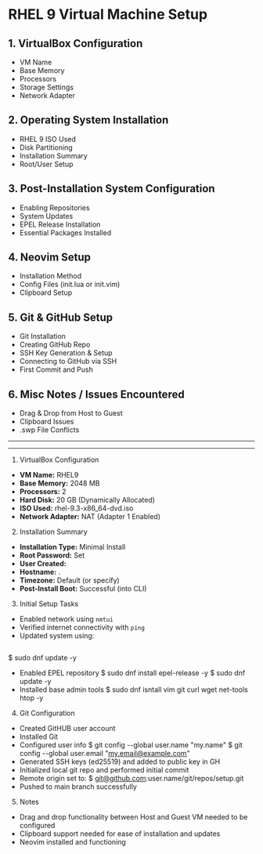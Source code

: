 # RHEL 9 Virtual Machine Setup

## 1. VirtualBox Configuration
- VM Name
- Base Memory
- Processors
- Storage Settings
- Network Adapter

## 2. Operating System Installation
- RHEL 9 ISO Used
- Disk Partitioning
- Installation Summary
- Root/User Setup

## 3. Post-Installation System Configuration
- Enabling Repositories
- System Updates
- EPEL Release Installation
- Essential Packages Installed

## 4. Neovim Setup
- Installation Method
- Config Files (init.lua or init.vim)
- Clipboard Setup

## 5. Git & GitHub Setup
- Git Installation
- Creating GitHub Repo
- SSH Key Generation & Setup
- Connecting to GitHub via SSH
- First Commit and Push

## 6. Misc Notes / Issues Encountered
- Drag & Drop from Host to Guest
- Clipboard Issues
- .swp File Conflicts


_____________________________________________________________________________________
-------------------------------------------------------------------------------------

1.    VirtualBox Configuration

- **VM Name:** RHEL9
- **Base Memory:** 2048 MB
- **Processors:** 2
- **Hard Disk:** 20 GB (Dynamically Allocated)
- **ISO Used:** rhel-9.3-x86_64-dvd.iso
- **Network Adapter:** NAT (Adapter 1 Enabled)

2.    Installation Summary

- **Installation Type:** Minimal Install
- **Root Password:** Set
- **User Created:** <user>
- **Hostname:** <user>.<domain>
- **Timezone:** Default (or specify)
- **Post-Install Boot:** Successful (into CLI)

3.    Initial Setup Tasks

- Enabled network using `nmtui`
- Verified internet connectivity with `ping`
- Updated system using:
  ```bash
$ sudo dnf update -y
- Enabled EPEL repository
$ sudo dnf install epel-release -y
$ sudo dnf update -y
- Installed base admin tools
$ sudo dnf isntall vim git curl wget net-tools htop -y

4.    Git Configuration
- Created GitHUB user account
- Installed Git
- Configured user info
$ git config --global user.name "my.name"
$ git config --global user.email "my.email@example.com"
- Generated SSH keys (ed25519) and added to public key in GH
- Initialized local git repo and performed initial commit
- Remote origin set to:
$ git@github.com:user.name/git/repos/setup.git
- Pushed to main branch successfully

5.    Notes
- Drag and drop functionality between Host and Guest VM needed to be configured
- Clipboard support needed for ease of installation and updates
- Neovim installed and functioning
